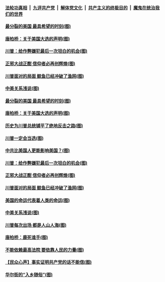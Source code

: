 ####  [法轮功真相](../../../../basic/blob/master/README.md?t=12170431) &nbsp;|&nbsp; [九评共产党](../../../../9ping.md/blob/master/README.md?t=12170431) &nbsp;|&nbsp; [解体党文化](../../../../jtdwh.md/blob/master/README.md?t=12170431)  &nbsp;|&nbsp; [共产主义的终极目的](../../../../gczydzjmd.md/blob/master/README.md?t=12170431) &nbsp;|&nbsp; [魔鬼在统治我们的世界](../../../../mgztzwmdsj.md/blob/master/README.md?t=12170431) 

#### [最分裂的美国 最具希望的时刻(图)](../pages/p4/955472.md?t=12170431) 

#### [唐柏桥：关于美国大选的声明(图)](../pages/p4/956038.md?t=12170431) 

#### [川普：给作弊嫌犯最后一次坦白的机会(图)](../pages/p4/955932.md?t=12170431) 

#### [正邪大战正酣 信仰者必再创辉煌(图)](../pages/p4/955930.md?t=12170431) 

#### [川普面对的局面 鲸鱼已经冲破了渔网(图)](../pages/p4/955876.md?t=12170431) 

#### [中美关系浅说(图)](../pages/p4/955852.md?t=12170431) 

#### [最分裂的美国 最具希望的时刻(图)](../pages/p4/955472.md?t=12170431) 

#### [唐柏桥：关于美国大选的声明(图)](../pages/p4/956038.md?t=12170431) 



#### [历史为川普总统铺平了绝地反击之路(图)](../pages/p4/955966.md?t=12170431) 

#### [川普一定会当选(图)](../pages/p4/955964.md?t=12170431) 


#### [中共比美国人更能影响美国？(图)](../pages/p4/955927.md?t=12170431) 

#### [川普：给作弊嫌犯最后一次坦白的机会(图)](../pages/p4/955932.md?t=12170431) 

#### [正邪大战正酣 信仰者必再创辉煌(图)](../pages/p4/955930.md?t=12170431) 



#### [川普面对的局面 鲸鱼已经冲破了渔网(图)](../pages/p4/955876.md?t=12170431) 

#### [美国的命运代表着人类的命运(图)](../pages/p4/955858.md?t=12170431) 

#### [中美关系浅说(图)](../pages/p4/955852.md?t=12170431) 

#### [川普每次出场 都是人山人海(图)](../pages/p4/955833.md?t=12170431) 

#### [唐柏桥：鹿死谁手(图)](../pages/p4/955437.md?t=12170431) 

#### [不能依赖最高法院 要依靠人民的力量(图)](../pages/p4/955822.md?t=12170431) 

#### [【民众心声】事实证明共产党的话不能信(图)](../pages/p4/955425.md?t=12170431) 

#### [华尔街的“入乡随俗”(图)](../pages/p4/955820.md?t=12170431) 

